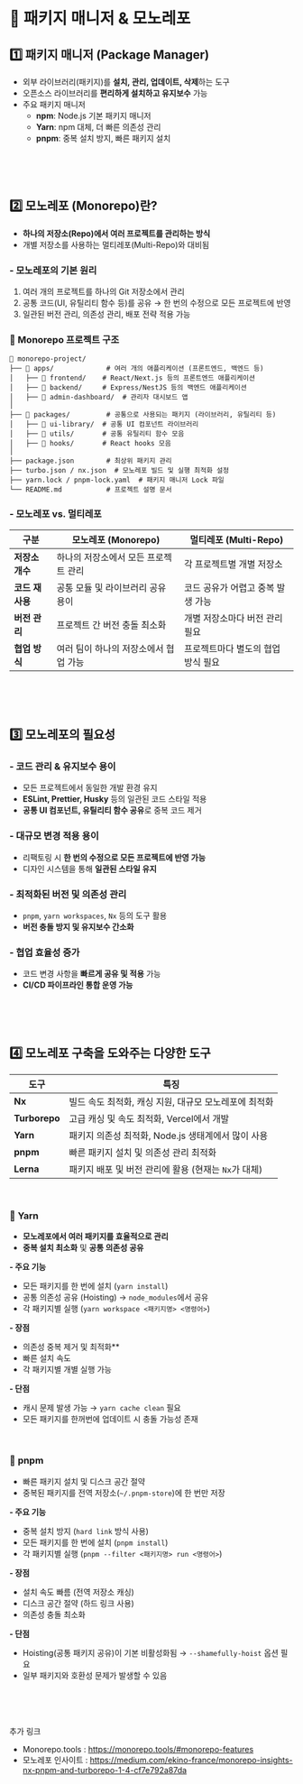 # 📌 패키지 매니저 & 모노레포

## **1️⃣ 패키지 매니저 (Package Manager)**  
- 외부 라이브러리(패키지)를 **설치, 관리, 업데이트, 삭제**하는 도구  
- 오픈소스 라이브러리를 **편리하게 설치하고 유지보수** 가능  
- 주요 패키지 매니저  
  - **npm**: Node.js 기본 패키지 매니저  
  - **Yarn**: npm 대체, 더 빠른 의존성 관리  
  - **pnpm**: 중복 설치 방지, 빠른 패키지 설치  

<br/>
<br/>
<br/>

## **2️⃣ 모노레포 (Monorepo)란?**  
- **하나의 저장소(Repo)에서 여러 프로젝트를 관리하는 방식**  
- 개별 저장소를 사용하는 멀티레포(Multi-Repo)와 대비됨  

### - **모노레포의 기본 원리**
1. 여러 개의 프로젝트를 하나의 Git 저장소에서 관리  
2. 공통 코드(UI, 유틸리티 함수 등)를 공유 → 한 번의 수정으로 모든 프로젝트에 반영  
3. 일관된 버전 관리, 의존성 관리, 배포 전략 적용 가능 


### 📂 Monorepo 프로젝트 구조
```
📂 monorepo-project/
├── 📂 apps/             # 여러 개의 애플리케이션 (프론트엔드, 백엔드 등)
│   ├── 📂 frontend/    # React/Next.js 등의 프론트엔드 애플리케이션
│   ├── 📂 backend/     # Express/NestJS 등의 백엔드 애플리케이션
│   ├── 📂 admin-dashboard/  # 관리자 대시보드 앱
│
├── 📂 packages/         # 공통으로 사용되는 패키지 (라이브러리, 유틸리티 등)
│   ├── 📂 ui-library/  # 공통 UI 컴포넌트 라이브러리
│   ├── 📂 utils/       # 공통 유틸리티 함수 모음
│   ├── 📂 hooks/       # React hooks 모음
│
├── package.json        # 최상위 패키지 관리
├── turbo.json / nx.json  # 모노레포 빌드 및 실행 최적화 설정
├── yarn.lock / pnpm-lock.yaml  # 패키지 매니저 Lock 파일
└── README.md           # 프로젝트 설명 문서

```


### - **모노레포 vs. 멀티레포**
| 구분          | 모노레포 (Monorepo) | 멀티레포 (Multi-Repo) |
|--------------|------------------|------------------|
| **저장소 개수** | 하나의 저장소에서 모든 프로젝트 관리 | 각 프로젝트별 개별 저장소 |
| **코드 재사용** | 공통 모듈 및 라이브러리 공유 용이 | 코드 공유가 어렵고 중복 발생 가능 |
| **버전 관리** | 프로젝트 간 버전 충돌 최소화 | 개별 저장소마다 버전 관리 필요 |
| **협업 방식** | 여러 팀이 하나의 저장소에서 협업 가능 | 프로젝트마다 별도의 협업 방식 필요 |


<br/>
<br/>
<br/>

## **3️⃣ 모노레포의 필요성**
### **- 코드 관리 & 유지보수 용이**
- 모든 프로젝트에서 동일한 개발 환경 유지  
- **ESLint, Prettier, Husky** 등의 일관된 코드 스타일 적용  
- **공통 UI 컴포넌트, 유틸리티 함수 공유**로 중복 코드 제거  

### **- 대규모 변경 적용 용이**
- 리팩토링 시 **한 번의 수정으로 모든 프로젝트에 반영 가능**  
- 디자인 시스템을 통해 **일관된 스타일 유지**  

### **- 최적화된 버전 및 의존성 관리**
- `pnpm`, `yarn workspaces`, `Nx` 등의 도구 활용  
- **버전 충돌 방지 및 유지보수 간소화**  

### **- 협업 효율성 증가**
- 코드 변경 사항을 **빠르게 공유 및 적용** 가능  
- **CI/CD 파이프라인 통합 운영 가능**  

<br/>
<br/>
<br/>

## **4️⃣ 모노레포 구축을 도와주는 다양한 도구**
| 도구 | 특징 |
| --- | --- |
| **Nx** | 빌드 속도 최적화, 캐싱 지원, 대규모 모노레포에 최적화 |
| **Turborepo** | 고급 캐싱 및 속도 최적화, Vercel에서 개발 |
| **Yarn** | 패키지 의존성 최적화, Node.js 생태계에서 많이 사용 |
| **pnpm** | 빠른 패키지 설치 및 의존성 관리 최적화 |
| **Lerna** | 패키지 배포 및 버전 관리에 활용 (현재는 `Nx`가 대체) |

<br/>

### 📌 **Yarn**
- **모노레포에서 여러 패키지를 효율적으로 관리**  
- **중복 설치 최소화** 및 **공통 의존성 공유**  


**- 주요 기능**  
- 모든 패키지를 한 번에 설치 (`yarn install`)  
- 공통 의존성 공유 (Hoisting) → `node_modules`에서 공유  
- 각 패키지별 실행 (`yarn workspace <패키지명> <명령어>`)  

**- 장점**  
- 의존성 중복 제거 및 최적화**
- 빠른 설치 속도
- 각 패키지별 개별 실행 가능

**- 단점**  
- 캐시 문제 발생 가능 → `yarn cache clean` 필요  
- 모든 패키지를 한꺼번에 업데이트 시 충돌 가능성 존재 


<br/>

### 📌 **pnpm**
- 빠른 패키지 설치 및 디스크 공간 절약
- 중복된 패키지를 전역 저장소(`~/.pnpm-store`)에 한 번만 저장


**- 주요 기능**  
- 중복 설치 방지 (`hard link` 방식 사용)  
- 모든 패키지를 한 번에 설치 (`pnpm install`)  
- 각 패키지별 실행 (`pnpm --filter <패키지명> run <명령어>`)  

**- 장점**  
- 설치 속도 빠름 (전역 저장소 캐싱)  
- 디스크 공간 절약 (하드 링크 사용)  
- 의존성 충돌 최소화  

**- 단점**  
- Hoisting(공통 패키지 공유)이 기본 비활성화됨 → `--shamefully-hoist` 옵션 필요  
- 일부 패키지와 호환성 문제가 발생할 수 있음  


<br/>
<br/>
<br/>


추가 링크
  - ​Monorepo.tools : https://monorepo.tools/#monorepo-features
  - 모노레포 인사이트 : https://medium.com/ekino-france/monorepo-insights-nx-pnpm-and-turborepo-1-4-cf7e792a87da